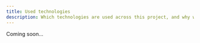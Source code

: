 ```yaml
---
title: Used technologies
description: Which technologies are used across this project, and why we choose them.
---
```


Coming soon...
